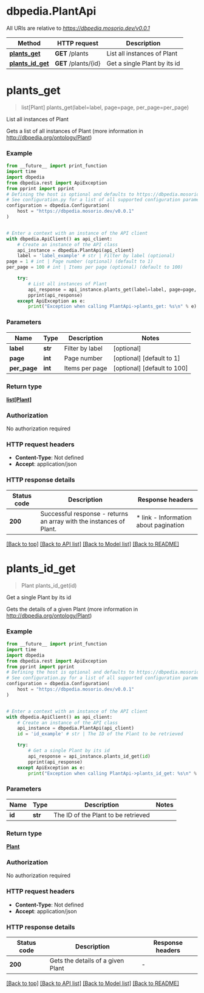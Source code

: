 # dbpedia.PlantApi

All URIs are relative to *https://dbpedia.mosorio.dev/v0.0.1*

Method | HTTP request | Description
------------- | ------------- | -------------
[**plants_get**](PlantApi.md#plants_get) | **GET** /plants | List all instances of Plant
[**plants_id_get**](PlantApi.md#plants_id_get) | **GET** /plants/{id} | Get a single Plant by its id


# **plants_get**
> list[Plant] plants_get(label=label, page=page, per_page=per_page)

List all instances of Plant

Gets a list of all instances of Plant (more information in http://dbpedia.org/ontology/Plant)

### Example

```python
from __future__ import print_function
import time
import dbpedia
from dbpedia.rest import ApiException
from pprint import pprint
# Defining the host is optional and defaults to https://dbpedia.mosorio.dev/v0.0.1
# See configuration.py for a list of all supported configuration parameters.
configuration = dbpedia.Configuration(
    host = "https://dbpedia.mosorio.dev/v0.0.1"
)


# Enter a context with an instance of the API client
with dbpedia.ApiClient() as api_client:
    # Create an instance of the API class
    api_instance = dbpedia.PlantApi(api_client)
    label = 'label_example' # str | Filter by label (optional)
page = 1 # int | Page number (optional) (default to 1)
per_page = 100 # int | Items per page (optional) (default to 100)

    try:
        # List all instances of Plant
        api_response = api_instance.plants_get(label=label, page=page, per_page=per_page)
        pprint(api_response)
    except ApiException as e:
        print("Exception when calling PlantApi->plants_get: %s\n" % e)
```

### Parameters

Name | Type | Description  | Notes
------------- | ------------- | ------------- | -------------
 **label** | **str**| Filter by label | [optional] 
 **page** | **int**| Page number | [optional] [default to 1]
 **per_page** | **int**| Items per page | [optional] [default to 100]

### Return type

[**list[Plant]**](Plant.md)

### Authorization

No authorization required

### HTTP request headers

 - **Content-Type**: Not defined
 - **Accept**: application/json

### HTTP response details
| Status code | Description | Response headers |
|-------------|-------------|------------------|
**200** | Successful response - returns an array with the instances of Plant. |  * link - Information about pagination <br>  |

[[Back to top]](#) [[Back to API list]](../README.md#documentation-for-api-endpoints) [[Back to Model list]](../README.md#documentation-for-models) [[Back to README]](../README.md)

# **plants_id_get**
> Plant plants_id_get(id)

Get a single Plant by its id

Gets the details of a given Plant (more information in http://dbpedia.org/ontology/Plant)

### Example

```python
from __future__ import print_function
import time
import dbpedia
from dbpedia.rest import ApiException
from pprint import pprint
# Defining the host is optional and defaults to https://dbpedia.mosorio.dev/v0.0.1
# See configuration.py for a list of all supported configuration parameters.
configuration = dbpedia.Configuration(
    host = "https://dbpedia.mosorio.dev/v0.0.1"
)


# Enter a context with an instance of the API client
with dbpedia.ApiClient() as api_client:
    # Create an instance of the API class
    api_instance = dbpedia.PlantApi(api_client)
    id = 'id_example' # str | The ID of the Plant to be retrieved

    try:
        # Get a single Plant by its id
        api_response = api_instance.plants_id_get(id)
        pprint(api_response)
    except ApiException as e:
        print("Exception when calling PlantApi->plants_id_get: %s\n" % e)
```

### Parameters

Name | Type | Description  | Notes
------------- | ------------- | ------------- | -------------
 **id** | **str**| The ID of the Plant to be retrieved | 

### Return type

[**Plant**](Plant.md)

### Authorization

No authorization required

### HTTP request headers

 - **Content-Type**: Not defined
 - **Accept**: application/json

### HTTP response details
| Status code | Description | Response headers |
|-------------|-------------|------------------|
**200** | Gets the details of a given Plant |  -  |

[[Back to top]](#) [[Back to API list]](../README.md#documentation-for-api-endpoints) [[Back to Model list]](../README.md#documentation-for-models) [[Back to README]](../README.md)


